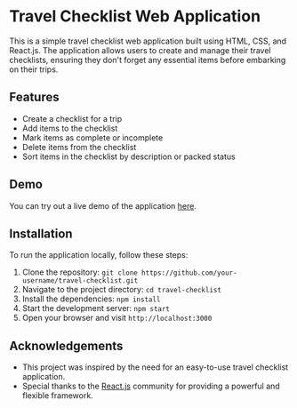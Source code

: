 # Travel Checklist Web Application

This is a simple travel checklist web application built using HTML, CSS, and React.js. The application allows users to create and manage their travel checklists, ensuring they don't forget any essential items before embarking on their trips.

## Features

- Create a checklist for a trip
- Add items to the checklist
- Mark items as complete or incomplete
- Delete items from the checklist
- Sort items in the checklist by description or packed status

## Demo

You can try out a live demo of the application [here](https://example.com).

## Installation

To run the application locally, follow these steps:

1. Clone the repository: `git clone https://github.com/your-username/travel-checklist.git`
2. Navigate to the project directory: `cd travel-checklist`
3. Install the dependencies: `npm install`
4. Start the development server: `npm start`
5. Open your browser and visit `http://localhost:3000`

## Acknowledgements

- This project was inspired by the need for an easy-to-use travel checklist application.
- Special thanks to the [React.js](https://reactjs.org/) community for providing a powerful and flexible framework.
